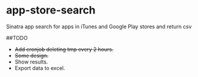 app-store-search
================

Sinatra app search for apps in iTunes and Google Play stores and return csv

##TODO
* ~~Add cronjob deleting tmp every 2 hours.~~
* ~~Some design.~~
* Show results.
* Export data to excel.
